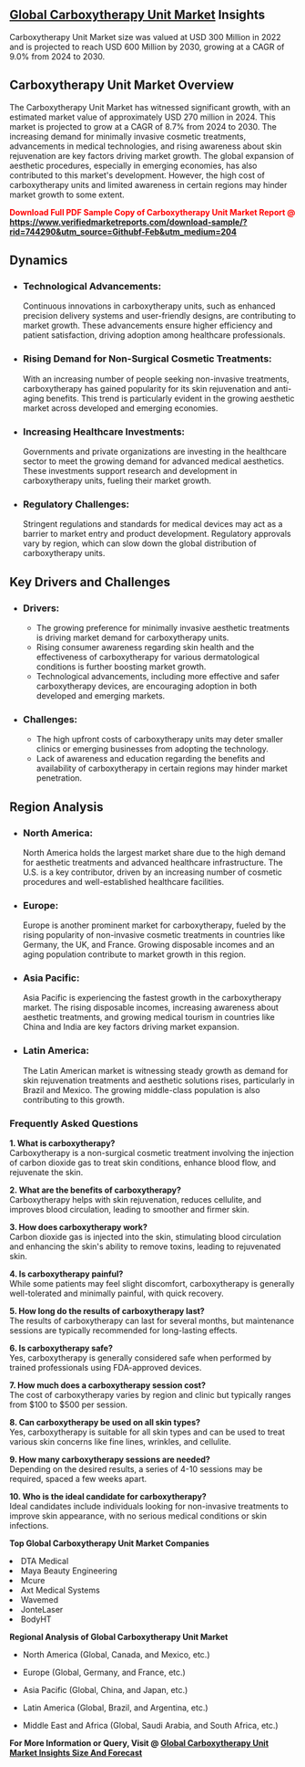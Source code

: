 <h2><a href="https://www.verifiedmarketreports.com/download-sample/?rid=744290&amp;utm_source=Githubf&amp;utm_medium=204" target="_blank">Global Carboxytherapy Unit Market</a> Insights</h2><p>Carboxytherapy Unit Market size was valued at USD 300 Million in 2022 and is projected to reach USD 600 Million by 2030, growing at a CAGR of 9.0% from 2024 to 2030.</p><p> <h2>Carboxytherapy Unit Market Overview</h2> <p>The Carboxytherapy Unit Market has witnessed significant growth, with an estimated market value of approximately USD 270 million in 2024. This market is projected to grow at a CAGR of 8.7% from 2024 to 2030. The increasing demand for minimally invasive cosmetic treatments, advancements in medical technologies, and rising awareness about skin rejuvenation are key factors driving market growth. The global expansion of aesthetic procedures, especially in emerging economies, has also contributed to this market's development. However, the high cost of carboxytherapy units and limited awareness in certain regions may hinder market growth to some extent.</p> <p><strong><p><span class=""><span style="color: #ff0000;"><strong>Download Full PDF Sample Copy of Carboxytherapy Unit Market Report</strong> @ </span><a href="https://www.verifiedmarketreports.com/download-sample/?rid=744290&amp;utm_source=Githubf-Feb&amp;utm_medium=204" target="_blank">https://www.verifiedmarketreports.com/download-sample/?rid=744290&amp;utm_source=Githubf-Feb&amp;utm_medium=204</a></span></p></strong></p> <h2>Dynamics</h2> <ul> <li><h3>Technological Advancements:</h3> Continuous innovations in carboxytherapy units, such as enhanced precision delivery systems and user-friendly designs, are contributing to market growth. These advancements ensure higher efficiency and patient satisfaction, driving adoption among healthcare professionals.</li> <li><h3>Rising Demand for Non-Surgical Cosmetic Treatments:</h3> With an increasing number of people seeking non-invasive treatments, carboxytherapy has gained popularity for its skin rejuvenation and anti-aging benefits. This trend is particularly evident in the growing aesthetic market across developed and emerging economies.</li> <li><h3>Increasing Healthcare Investments:</h3> Governments and private organizations are investing in the healthcare sector to meet the growing demand for advanced medical aesthetics. These investments support research and development in carboxytherapy units, fueling their market growth.</li> <li><h3>Regulatory Challenges:</h3> Stringent regulations and standards for medical devices may act as a barrier to market entry and product development. Regulatory approvals vary by region, which can slow down the global distribution of carboxytherapy units.</li> </ul> <h2>Key Drivers and Challenges</h2> <ul> <li><h3>Drivers:</h3> <ul> <li>The growing preference for minimally invasive aesthetic treatments is driving market demand for carboxytherapy units.</li> <li>Rising consumer awareness regarding skin health and the effectiveness of carboxytherapy for various dermatological conditions is further boosting market growth.</li> <li>Technological advancements, including more effective and safer carboxytherapy devices, are encouraging adoption in both developed and emerging markets.</li> </ul> </li> <li><h3>Challenges:</h3> <ul> <li>The high upfront costs of carboxytherapy units may deter smaller clinics or emerging businesses from adopting the technology.</li> <li>Lack of awareness and education regarding the benefits and availability of carboxytherapy in certain regions may hinder market penetration.</li> </ul> </li> </ul> <h2>Region Analysis</h2> <ul> <li><h3>North America:</h3> North America holds the largest market share due to the high demand for aesthetic treatments and advanced healthcare infrastructure. The U.S. is a key contributor, driven by an increasing number of cosmetic procedures and well-established healthcare facilities.</li> <li><h3>Europe:</h3> Europe is another prominent market for carboxytherapy, fueled by the rising popularity of non-invasive cosmetic treatments in countries like Germany, the UK, and France. Growing disposable incomes and an aging population contribute to market growth in this region.</li> <li><h3>Asia Pacific:</h3> Asia Pacific is experiencing the fastest growth in the carboxytherapy market. The rising disposable incomes, increasing awareness about aesthetic treatments, and growing medical tourism in countries like China and India are key factors driving market expansion.</li> <li><h3>Latin America:</h3> The Latin American market is witnessing steady growth as demand for skin rejuvenation treatments and aesthetic solutions rises, particularly in Brazil and Mexico. The growing middle-class population is also contributing to this growth.</li> </ul> <h3>Frequently Asked Questions</h3> <p><strong>1. What is carboxytherapy?</strong><br>Carboxytherapy is a non-surgical cosmetic treatment involving the injection of carbon dioxide gas to treat skin conditions, enhance blood flow, and rejuvenate the skin.</p> <p><strong>2. What are the benefits of carboxytherapy?</strong><br>Carboxytherapy helps with skin rejuvenation, reduces cellulite, and improves blood circulation, leading to smoother and firmer skin.</p> <p><strong>3. How does carboxytherapy work?</strong><br>Carbon dioxide gas is injected into the skin, stimulating blood circulation and enhancing the skin's ability to remove toxins, leading to rejuvenated skin.</p> <p><strong>4. Is carboxytherapy painful?</strong><br>While some patients may feel slight discomfort, carboxytherapy is generally well-tolerated and minimally painful, with quick recovery.</p> <p><strong>5. How long do the results of carboxytherapy last?</strong><br>The results of carboxytherapy can last for several months, but maintenance sessions are typically recommended for long-lasting effects.</p> <p><strong>6. Is carboxytherapy safe?</strong><br>Yes, carboxytherapy is generally considered safe when performed by trained professionals using FDA-approved devices.</p> <p><strong>7. How much does a carboxytherapy session cost?</strong><br>The cost of carboxytherapy varies by region and clinic but typically ranges from $100 to $500 per session.</p> <p><strong>8. Can carboxytherapy be used on all skin types?</strong><br>Yes, carboxytherapy is suitable for all skin types and can be used to treat various skin concerns like fine lines, wrinkles, and cellulite.</p> <p><strong>9. How many carboxytherapy sessions are needed?</strong><br>Depending on the desired results, a series of 4-10 sessions may be required, spaced a few weeks apart.</p> <p><strong>10. Who is the ideal candidate for carboxytherapy?</strong><br>Ideal candidates include individuals looking for non-invasive treatments to improve skin appearance, with no serious medical conditions or skin infections.</p> </p><p><strong>Top Global Carboxytherapy Unit Market Companies</strong></p><div data-test-id=""><p><li>DTA Medical</li><li> Maya Beauty Engineering</li><li> Mcure</li><li> Axt Medical Systems</li><li> Wavemed</li><li> JonteLaser</li><li> BodyHT</li></p><div><strong>Regional Analysis of&nbsp;Global Carboxytherapy Unit Market</strong></div><ul><li dir="ltr"><p dir="ltr">North America&nbsp;(Global, Canada, and Mexico, etc.)</p></li><li dir="ltr"><p dir="ltr">Europe (Global, Germany, and France, etc.)</p></li><li dir="ltr"><p dir="ltr">Asia Pacific&nbsp;(Global, China, and Japan, etc.)</p></li><li dir="ltr"><p dir="ltr">Latin America&nbsp;(Global, Brazil, and Argentina, etc.)</p></li><li dir="ltr">Middle East and Africa&nbsp;(Global, Saudi Arabia, and South Africa, etc.)</li></ul><p><strong>For More Information or Query, Visit @&nbsp;</strong><strong><a href="https://www.verifiedmarketreports.com/product/carboxytherapy-unit-market/?utm_source=Githubf&amp;utm_medium=204" target="_blank">Global Carboxytherapy Unit Market Insights Size And Forecast</a></strong></p></div>
